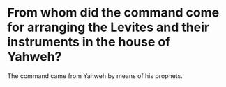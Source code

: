 # From whom did the command come for arranging the Levites and their instruments in the house of Yahweh?

The command came from Yahweh by means of his prophets.
